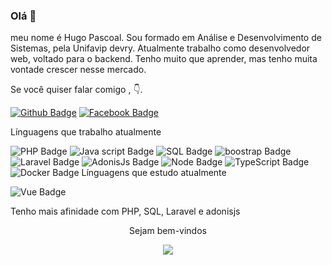 ### Olá 👋
 meu nome é Hugo Pascoal. Sou formado em Análise e Desenvolvimento de Sistemas, pela Unifavip devry. Atualmente trabalho como desenvolvedor web, voltado para o backend. Tenho muito que aprender, mas tenho muita vontade crescer nesse mercado.

Se você quiser falar comigo , 👇.

[![Github Badge]( 	https://img.shields.io/badge/LinkedIn-0077B5?style=for-the-badge&logo=linkedin&logoColor=white&link=https://www.linkedin.com/in/hugo-pascoal-brito/)](https://www.linkedin.com/in/hugo-pascoal-brito/)
[![Facebook Badge](https://img.shields.io/badge/Facebook-1877F2?style=for-the-badge&logo=facebook&logoColor=white&link=https://www.facebook.com/HugoPascoalBrito/)](https://www.facebook.com/HugoPascoalBrito/)

Línguagens que trabalho atualmente

![PHP Badge](https://img.shields.io/badge/PHP-777BB4?style=for-the-badge&logo=php&logoColor=white)
![Java script Badge](https://img.shields.io/badge/JavaScript-F7DF1E?style=for-the-badge&logo=javascript&logoColor=black)
![SQL Badge](https://img.shields.io/badge/MySQL-00000F?style=for-the-badge&logo=mysql&logoColor=white)
![boostrap Badge](https://img.shields.io/badge/Bootstrap-563D7C?style=for-the-badge&logo=bootstrap&logoColor=white)
![Laravel Badge](https://img.shields.io/badge/Laravel-FF2D20?style=for-the-badge&logo=laravel&logoColor=white)
![AdonisJs Badge](https://img.shields.io/badge/adonis%20js-220052?style=for-the-badge&logo=adonisjs&logoColor=white)
![Node Badge](https://img.shields.io/badge/Node.js-339933?style=for-the-badge&logo=nodedotjs&logoColor=white)
![TypeScript Badge](https://img.shields.io/badge/TypeScript-007ACC?style=for-the-badge&logo=typescript&logoColor=white)
![Docker Badge](https://img.shields.io/badge/docker-007ACC?style=for-the-badge&logo=typescript&logoColor=white)
Línguagens que estudo atualmente

![Vue Badge](https://img.shields.io/badge/vue.js-339933?style=for-the-badge&logo=nodedotjs&logoColor=white)

Tenho mais afinidade com PHP, SQL, Laravel e adonisjs

<p align="center"> Sejam bem-vindos</p>
<p align="center">   <img alingn="center" src="https://profile-counter.glitch.me/hugopascoal2570/count.svg" /></p>

